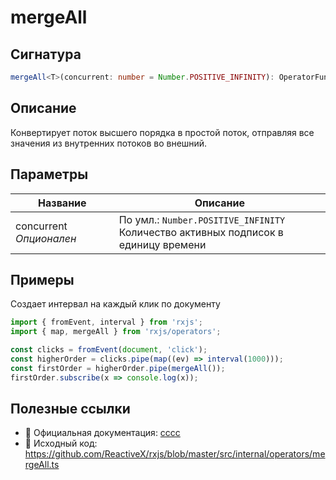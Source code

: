 # mergeAll

## Сигнатура

```typescript
mergeAll<T>(concurrent: number = Number.POSITIVE_INFINITY): OperatorFunction<ObservableInput<T>, T>
```

## Описание

Конвертирует поток высшего порядка в простой поток, отправляя все значения из внутренних потоков во внешний.

## Параметры

| Название | Описание |
|-|-|
| concurrent *Опционален* | По умл.: `Number.POSITIVE_INFINITY`<br> Количество активных подписок в единицу времени |

## Примеры

Создает интервал на каждый клик по документу

```typescript
import { fromEvent, interval } from 'rxjs';
import { map, mergeAll } from 'rxjs/operators';

const clicks = fromEvent(document, 'click');
const higherOrder = clicks.pipe(map((ev) => interval(1000)));
const firstOrder = higherOrder.pipe(mergeAll());
firstOrder.subscribe(x => console.log(x));
```

## Полезные ссылки

- 📰 Официальная документация: [сссс](https://rxjs.dev/api/operators/mergeAll)
- 📁 Исходный код: https://github.com/ReactiveX/rxjs/blob/master/src/internal/operators/mergeAll.ts


